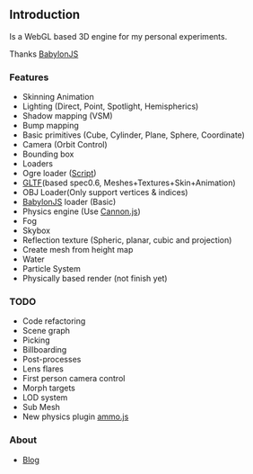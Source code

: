 ## Introduction

Is a WebGL based 3D engine for my personal experiments.

Thanks [BabylonJS](https://github.com/BabylonJS/)

### Features ###
- Skinning Animation
- Lighting (Direct, Point, Spotlight, Hemispherics)
- Shadow mapping (VSM)
- Bump mapping
- Basic primitives (Cube, Cylinder, Plane, Sphere, Coordinate)
- Camera (Orbit Control)
- Bounding box
- Loaders  
 - Ogre loader ([Script](https://github.com/games/OgreToJson))
 - [GLTF](https://github.com/KhronosGroup/glTF)(based spec0.6, Meshes+Textures+Skin+Animation) 
 - OBJ Loader(Only support vertices & indices)
 - [BabylonJS](https://github.com/BabylonJS/) loader (Basic)
- Physics engine (Use [Cannon.js](https://github.com/schteppe/cannon.js))
- Fog
- Skybox
- Reflection texture (Spheric, planar, cubic and projection)
- Create mesh from height map
- Water
- Particle System
- Physically based render (not finish yet)


### TODO ###
- Code refactoring
- Scene graph
- Picking
- Billboarding
- Post-processes
- Lens flares
- First person camera control
- Morph targets
- LOD system
- Sub Mesh
- New physics plugin [ammo.js](https://github.com/kripken/ammo.js)





### About ###

* [Blog](http://valorzhong.blogspot.com/)


 
